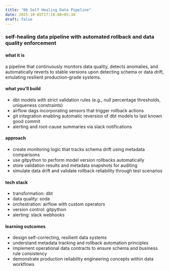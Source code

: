 ```yaml
---
title: "06 Self Healing Data Pipeline"
date: 2025-10-05T17:18:08+05:30
draft: false
---
```


### self-healing data pipeline with automated rollback and data quality enforcement

#### what it is

a pipeline that continuously monitors data quality, detects anomalies, and automatically reverts to stable versions upon detecting schema or data drift, emulating resilient production-grade systems.

#### what you’ll build

- dbt models with strict validation rules (e.g., null percentage thresholds, uniqueness constraints)
- airflow dags incorporating sensors that trigger rollback actions
- git integration enabling automatic reversion of dbt models to last known good commit
- alerting and root-cause summaries via slack notifications

#### approach

- create monitoring logic that tracks schema drift using metadata comparisons
- use gitpython to perform model version rollbacks automatically
- store validation results and metadata snapshots for auditing
- simulate data drift and validate rollback reliability through test scenarios

#### tech stack

- transformation: dbt
- data quality: soda
- orchestration: airflow with custom operators
- version control: gitpython
- alerting: slack webhooks

#### learning outcomes

- design self-correcting, resilient data systems
- understand metadata tracking and rollback automation principles
- implement operational data contracts to ensure schema and business rule consistency
- demonstrate production reliability engineering concepts within data workflows
